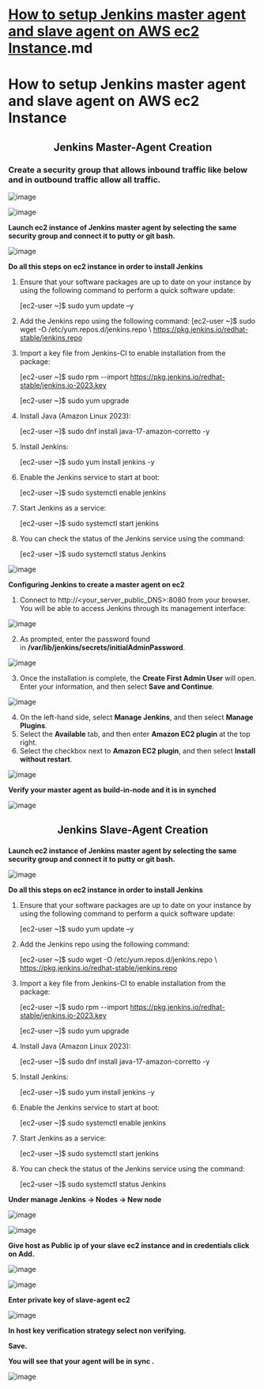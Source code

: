 
# [How to setup Jenkins master agent and slave agent on AWS ec2 Instance](#How-to-setup-Jenkins-master-agent-and-slave-agent-on-AWS-ec2-Instance).md




# How to setup Jenkins master agent and slave agent on AWS ec2 Instance

## <p align="center">Jenkins Master-Agent Creation

### Create a security group that allows inbound traffic like below and in outbound traffic allow all traffic.

![image](https://github.com/Flairminds/blogs/assets/135031436/23d46609-a89c-4cba-ac57-bcda5cc0c702)

![image](https://github.com/Flairminds/blogs/assets/135031436/4eec679c-d5b3-42b7-8abf-5203d7c6cef3)


**Launch ec2 instance of Jenkins master agent by selecting the same security group and connect it to putty or git bash.**

![image](https://github.com/Flairminds/blogs/assets/135031436/81a06926-4728-484b-b931-07a554908305)

**Do all this steps on ec2 instance in order to install Jenkins**

1. Ensure that your software packages are up to date on your instance by using the following command to perform a quick software update:

   [ec2-user ~]$ sudo yum update –y

2. Add the Jenkins repo using the following command:
   [ec2-user ~]$ sudo wget -O /etc/yum.repos.d/jenkins.repo \ https://pkg.jenkins.io/redhat-stable/jenkins.repo

3. Import a key file from Jenkins-CI to enable installation from the package:

   [ec2-user ~]$ sudo rpm --import https://pkg.jenkins.io/redhat-stable/jenkins.io-2023.key

   [ec2-user ~]$ sudo yum upgrade

4. Install Java (Amazon Linux 2023):

   [ec2-user ~]$ sudo dnf install java-17-amazon-corretto -y

5. Install Jenkins:

   [ec2-user ~]$ sudo yum install jenkins -y

6. Enable the Jenkins service to start at boot:

   [ec2-user ~]$ sudo systemctl enable jenkins

7. Start Jenkins as a service:

   [ec2-user ~]$ sudo systemctl start jenkins

8. You can check the status of the Jenkins service using the command:

   [ec2-user ~]$ sudo systemctl status Jenkins

![image](https://github.com/Flairminds/blogs/assets/135031436/1e08716a-f9c8-43cd-99c6-82c4af8ab58a)

**Configuring Jenkins to create a master agent on ec2**

1. Connect to http://<your\_server\_public\_DNS>:8080 from your browser. You will be able to access Jenkins through its management interface:

![image](https://github.com/Flairminds/blogs/assets/135031436/ff7fb5ba-8b1f-4bf6-95ef-b3e0f128ce8d)

2. As prompted, enter the password found in **/var/lib/jenkins/secrets/initialAdminPassword**.

  ![image](https://github.com/Flairminds/blogs/assets/135031436/23c49024-d1bc-44e1-9eb0-c6e063f38a73)

3. Once the installation is complete, the **Create First Admin User** will open. Enter your information, and then select **Save and Continue**.

![image](https://github.com/Flairminds/blogs/assets/135031436/c818468b-77f8-4092-b4ac-f4cbd0dca727)


4. On the left-hand side, select **Manage Jenkins**, and then select **Manage Plugins**.
5. Select the **Available** tab, and then enter **Amazon EC2 plugin** at the top right.
6. Select the checkbox next to **Amazon EC2 plugin**, and then select **Install without restart**.

![image](https://github.com/Flairminds/blogs/assets/135031436/e45b8388-4e62-46d4-aefe-7a19bba2fe1c)

**Verify your master agent as build-in-node and it is in synched**

![image](https://github.com/Flairminds/blogs/assets/135031436/3dd5bf03-7732-4e11-9cbe-b06b2fc5937c)


<h2><p align="center">Jenkins Slave-Agent Creation</p></h2>

**Launch ec2 instance of Jenkins master agent by selecting the same security group and connect it to putty or git bash.**

![image](https://github.com/Flairminds/blogs/assets/135031436/a92eddf3-7dae-437a-a0ad-181ac00de336)

**Do all this steps on ec2 instance in order to install Jenkins**

1. Ensure that your software packages are up to date on your instance by using the following command to perform a quick software update:

   [ec2-user ~]$ sudo yum update –y

2. Add the Jenkins repo using the following command:
   
   [ec2-user ~]$ sudo wget -O /etc/yum.repos.d/jenkins.repo \ https://pkg.jenkins.io/redhat-stable/jenkins.repo

3. Import a key file from Jenkins-CI to enable installation from the package:

   [ec2-user ~]$ sudo rpm --import https://pkg.jenkins.io/redhat-stable/jenkins.io-2023.key

   [ec2-user ~]$ sudo yum upgrade

4. Install Java (Amazon Linux 2023):

   [ec2-user ~]$ sudo dnf install java-17-amazon-corretto -y

5. Install Jenkins:

   [ec2-user ~]$ sudo yum install jenkins -y

6. Enable the Jenkins service to start at boot:

   [ec2-user ~]$ sudo systemctl enable jenkins

7. Start Jenkins as a service:

   [ec2-user ~]$ sudo systemctl start jenkins

8. You can check the status of the Jenkins service using the command:

   [ec2-user ~]$ sudo systemctl status Jenkins

**Under manage Jenkins -> Nodes -> New node**

![image](https://github.com/Flairminds/blogs/assets/135031436/07d36060-82d1-427b-8361-e9bb13734282)


![image](https://github.com/Flairminds/blogs/assets/135031436/f35aeabc-b134-43d3-8c4e-445f3069ecf6)


**Give host as Public ip of your slave ec2 instance and in credentials click on Add.**

![image](https://github.com/Flairminds/blogs/assets/135031436/bda2ab94-8e6f-447d-b881-f4ef0ede1f93)

![image](https://github.com/Flairminds/blogs/assets/135031436/2dbe8c58-20fd-4656-bbc9-0424b14b9db4)


**Enter private key of slave-agent ec2**

![image](https://github.com/Flairminds/blogs/assets/135031436/0f14c5fd-1a72-4689-a384-03779dad9cdb)


**In host key verification strategy select non verifying.**

**Save.**

**You will see that your agent will be in sync .**

![image](https://github.com/Flairminds/blogs/assets/135031436/697df35a-c599-4651-915b-b4af07e209bd)


